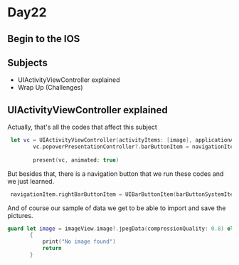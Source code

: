 # Day22

## Begin to the IOS

## Subjects

- UIActivityViewController explained
- Wrap Up (Challenges)

## UIActivityViewController explained

Actually, that's all the codes that affect this subject

```swift
 let vc = UIActivityViewController(activityItems: [image], applicationActivities: [])
        vc.popoverPresentationController?.barButtonItem = navigationItem.rightBarButtonItem
        
        present(vc, animated: true)
```

But besides that, there is a navigation button that we run these codes and we just learned.

```swift
 navigationItem.rightBarButtonItem = UIBarButtonItem(barButtonSystemItem: .action, target: self, action: #selector(shareTapped))
```

And of course our sample of data we get to be able to import and save the pictures.

```swift
guard let image = imageView.image?.jpegData(compressionQuality: 0.8) else
       {
           print("No image found")
           return
       }
```

